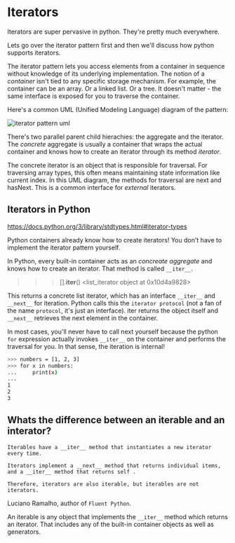 # Iterators

Iterators are super pervasive in python. They're pretty much everywhere.

Lets go over the iterator pattern first and then we'll discuss how python supports iterators.

The iterator pattern lets you access elements from a container in sequence without knowledge of its underlying implementation. The notion of a _container_ isn't tied to any specific storage mechanism. For example, the container can be an array. Or a linked list. Or a tree. It doesn't matter - the same interface is exposed for you to traverse the container.

Here's a common UML (Unified Modeling Language) diagram of the pattern: 

![iterator pattern uml](https://en.wikipedia.org/wiki/Iterator_pattern#/media/File:Iterator_UML_class_diagram.svg)

There's two parallel parent child hierachies: the aggregate and the iterator. The _concrete_ aggregate is usually a container that wraps the actual container and knows how to create an iterator through its method _iterator_.

The concrete iterator is an object that is responsible for traversal. For traversing array types, this often means maintaining state information like current index. In this UML diagram, the methods for traversal are next and hasNext. This is a common interface for _external_ iterators.

## Iterators in Python

https://docs.python.org/3/library/stdtypes.html#iterator-types


Python containers already know how to create iterators! You don't have to implement the iterator pattern yourself.

In Python, every built-in container acts as an _concreate aggregate_ and knows how to create an iterator. That method is called `__iter__`.

>>> [].__iter__()
<list_iterator object at 0x10d4a9828>

This returns a concrete list iterator, which has an interface `__iter__` and `__next__` for iteration. Python calls this the `iterator protocol` (not a fan of the name `protocol`, it's just an interface). iter returns the object itself and `__next__` retrieves the next element in the container.

In most cases, you'll never have to call next yourself because the python `for` expression actually invokes `__iter__` on the container and performs the traversal for you. In that sense, the iteration is internal!

```bash
>>> numbers = [1, 2, 3]
>>> for x in numbers:
...     print(x)
...
1
2
3
```

## Whats the difference between an iterable and an interator? 

    Iterables have a __iter__ method that instantiates a new iterator every time.

    Iterators implement a __next__ method that returns individual items, and a __iter__ method that returns self .

    Therefore, iterators are also iterable, but iterables are not iterators.

Luciano Ramalho, author of `Fluent Python`.

An iterable is any object that implements the `__iter__` method which returns an iterator. That includes any of the built-in container objects as well as generators.